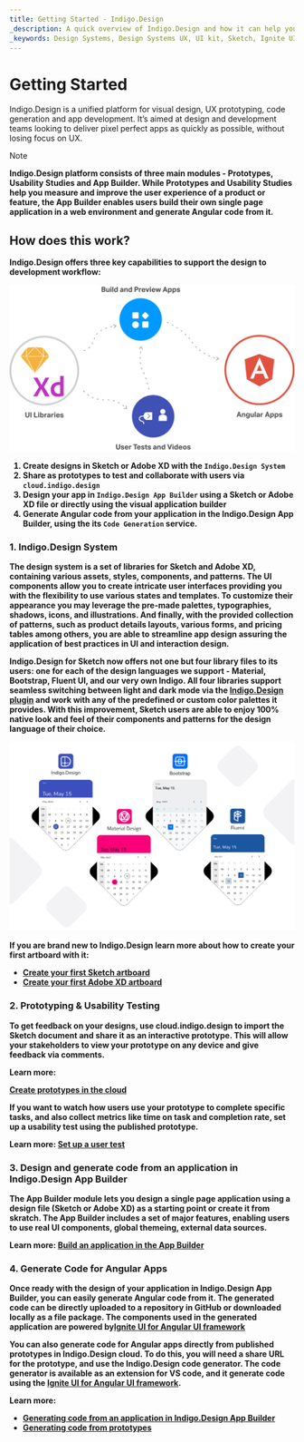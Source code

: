 ```yaml
---
title: Getting Started - Indigo.Design
_description: A quick overview of Indigo.Design and how it can help you to go from design to code seamlessly. 
_keywords: Design Systems, Design Systems UX, UI kit, Sketch, Ignite UI for Angular, Sketch to Angular, Sketch to Angular, Angular, Angular Design System, Export code from Sketch, Design Kits for Angular, Sketch HTML, Sketch to HTML, Sketch UI kits, prototypes, user-videos, code-generation
---
```


# Getting Started

Indigo.Design is a unified platform for visual design, UX prototyping, code generation and app development. It’s aimed at design and development teams looking to deliver pixel perfect apps as quickly as possible, without losing focus on UX.

> [!NOTE]
><b>Indigo.Design platform consists of three main modules - Prototypes, Usability Studies and App Builder. While Prototypes and Usability Studies help you measure and improve the user experience of a product or feature, the App Builder enables users build their own single page application in a web environment and generate Angular code from it.

## How does this work?

Indigo.Design offers three key capabilities to support the design to development workflow:

<img class="responsive-img" src="images/indigo_design_how_it_works.png" srcset="images/indigo_design_how_it_works@2x.png 2x" />

1. Create designs in Sketch or Adobe XD with the `Indigo.Design System`
2. Share as prototypes to test and collaborate with users via `cloud.indigo.design`
3. Design your app in `Indigo.Design App Builder` using a Sketch or Adobe XD file or directly using the visual application builder
4. Generate Angular code from your application in the Indigo.Design App Builder, using the its `Code Generation` service. 

### 1. Indigo.Design System

The design system is a set of libraries for Sketch and Adobe XD, containing various assets, styles, components, and patterns. Тhe UI components allow you to create intricate user interfaces providing you with the flexibility to use various states and templates. To customize their appearance you may leverage the pre-made palettes, typographies, shadows, icons, and illustrations. And finally, with the provided collection of patterns, such as product details layouts, various forms, and pricing tables among others, you are able to streamline app design assuring the application of best practices in UI and interaction design.

Indigo.Design for Sketch now offers not one but four library files to its users: one for each of the design languages we support - Material, Bootstrap, Fluent UI, and our very own Indigo. All four libraries support seamless switching between light and dark mode via the [Indigo.Design plugin](sync-themes-plugin.md) and work with any of the predefined or custom color palettes it provides. With this improvement, Sketch users are able to enjoy 100% native look and feel of their components and patterns for the design language of their choice.

<img class="responsive-img" src="./images/four-themes.png" />

If you are brand new to Indigo.Design learn more about how to create your first artboard with it:
* [Create your first Sketch artboard](creating-artboard-sketch.md)
* [Create your first Adobe XD artboard](creating-artboard-adobexd.md)

### 2. Prototyping & Usability Testing

To get feedback on your designs, use cloud.indigo.design to import the Sketch document and share it as an interactive prototype. This will allow your stakeholders to view your prototype on any device and give feedback via comments.

Learn more:

[Create prototypes in the cloud](prototyping/creating-a-prototype.md)

If you want to watch how users use your prototype to complete specific tasks, and also collect metrics like time on task and completion rate, set up a usability test using the published prototype.

Learn more:
[Set up a user test](prototyping/set-up-a-user-test.md)


### 3. Design and generate code from an application in Indigo.Design App Builder

The App Builder module lets you design a single page application using a design file (Sketch or Adobe XD) as a starting point or create it from skratch. The App Builder includes a set of major features, enabling users to use real UI components, global themeing, external data sources.

Learn more:
[Build an application in the App Builder](https://www.infragistics.com/products/appbuilder/docs/app-builder-overview)


### 4. Generate Code for Angular Apps

Once ready with the design of your application in Indigo.Design App Builder, you can easily generate Angular code from it. The generated code can be directly uploaded to a repository in GitHub or downloaded locally as a file package. The components used in the generated application are powered by[Ignite UI for Angular UI framework](https://www.infragistics.com/products/ignite-ui-angular)

You can also generate code for Angular apps directly from published prototypes in Indigo.Design cloud. To do this, you will need a share URL for the prototype, and use the Indigo.Design code generator. The code generator is available as an extension for VS code, and it generate code using the [Ignite UI for Angular UI framework](https://www.infragistics.com/products/ignite-ui-angular).

Learn more:

- [Generating code from an application in Indigo.Design App Builder](https://www.infragistics.com/products/appbuilder/help/generate-app/generate-app-overview)
- [Generating code from prototypes](codegen/installing-vs-code-extension.md)